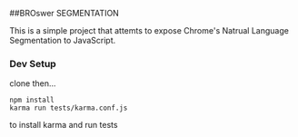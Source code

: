 ##BROswer SEGMENTATION

This is a simple project that attemts to expose Chrome's Natrual Language Segmentation to JavaScript.

### Dev Setup

clone then...

    npm install
    karma run tests/karma.conf.js

to install karma and run tests
